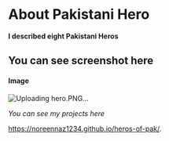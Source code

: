 # About Pakistani Hero #


**I described eight Pakistani Heros**


## You can see screenshot here ##


#### Image ####


![Uploading hero.PNG…]()


*You can see my projects here*


 https://noreennaz1234.github.io/heros-of-pak/.
